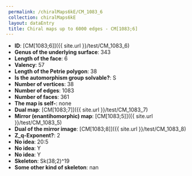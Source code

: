 ```yaml
--- 
 permalink: /chiralMaps6kE/CM_1083_6 
 collection: chiralMaps6kE
 layout: dataEntry
 title: Chiral maps up to 6000 edges - CM[1083;6]
---
```


- **ID**: [CM[1083;6]]({{ site.url }}/test/CM_1083_6)
- **Genus of the underlying surface**: 343
- **Length of the face**: 6
- **Valency**: 57
- **Length of the Petrie polygon**: 38
- **Is the automorphism group solvable?**: S
- **Number of vertices**: 38
- **Number of edges**: 1083
- **Number of faces**: 361
- **The map is self-**: none
- **Dual map**: [CM[1083;7]]({{ site.url }}/test/CM_1083_7)
- **Mirror (enantihomorphic) map**: [CM[1083;5]]({{ site.url }}/test/CM_1083_5)
- **Dual of the mirror image**: [CM[1083;8]]({{ site.url }}/test/CM_1083_8)
- **Z_q-Exponent?**: 2
- **No idea**:  20:5
- **No idea**: Y
- **No idea**: Y
- **Skeleton**: Sk(38;2)^19
- **Some other kind of skeleton**: nan
